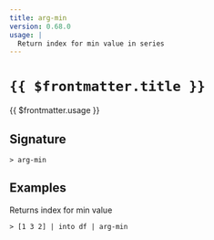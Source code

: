 ```yaml
---
title: arg-min
version: 0.68.0
usage: |
  Return index for min value in series
---
```


# <code>{{ $frontmatter.title }}</code>

<div style='white-space: pre-wrap;'>{{ $frontmatter.usage }}</div>

## Signature

```> arg-min ```

## Examples

Returns index for min value
```shell
> [1 3 2] | into df | arg-min
```
